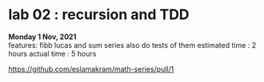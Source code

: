 # lab 02 : recursion and TDD

 **Monday 1 Nov, 2021**  
features: fibb lucas and sum series also do tests of them
estimated time : 2 hours
actual time : 5 hours

<https://github.com/eslamakram/math-series/pull/1>
